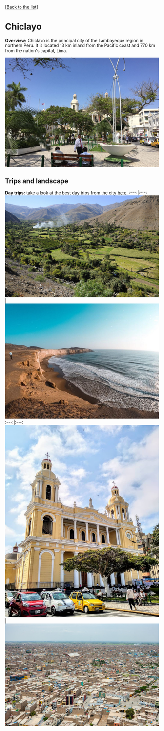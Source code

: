[[Back to the list]](city_list.md)
# Chiclayo
**Overview:** Chiclayo  is the principal city of the Lambayeque region in northern Peru. It is located 13 km  inland from the Pacific coast and 770 km  from the nation's capital, Lima.


![Chiclayo tourist view](resources/Chiclayo_view.jpg)
## Trips and landscape
**Day trips:** take a look at the best day trips from the city [here](https://www.viator.com/Chiclayo-tours/Day-Trips-and-Excursions/d5464-g5).
:---:|:---:
 ![landscape image](resources/Chiclayo_landscape_0.jpg) | ![landscape image](resources/Chiclayo_landscape_1.jpg) 
:---:|:---:
 ![landscape image](resources/Chiclayo_landscape_2.jpg) | ![landscape image](resources/Chiclayo_landscape_3.jpg) 
